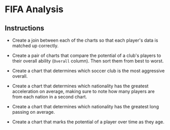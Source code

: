 # FIFA Analysis

## Instructions

* Create a join between each of the charts so that each player's data is matched up correctly.

* Create a pair of charts that compare the potential of a club's players to their overall ability (`Overall` column). Then sort them from best to worst.

* Create a chart that determines which soccer club is the most aggressive overall.

* Create a chart that determines which nationality has the greatest acceleration on average, making sure to note how many players are from each nation in a second chart.

* Create a chart that determines which nationality has the greatest long passing on average.

* Create a chart that marks the potential of a player over time as they age.
